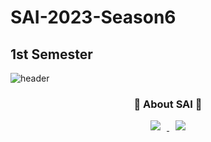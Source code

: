 # SAI-2023-Season6

## 1st Semester
<!-- 헤더 -->
![header](https://capsule-render.vercel.app/api?type=slice&color=auto&height=200&section=header&text=Welcome&desc=Season6%20SAI&fontSize=60&rotate=14&fontAlignY=25&fontAlign=75&descAlignY=43&descAlign=80&&animation=twinkling)

<!-- <div align=center> -->

<h3 align="center">📌 About SAI 📌</h3>
<p align="center">
    <a href="https://instagram.com/sejong_ai?igshid=MzRlODBiNWFlZA==">
        <img src="http://img.shields.io/badge/-Instagram-black?style=flat&logo=Instagram&link=https://instagram.com/alpox.dev/"
            style="height : auto; margin-left : 10px; margin-right : 10px;"/>
    </a>
    <a href="https://www.notion.so/sejongai/Season6-Lovely-Space-25cfc41623ba4052b1c23950871da437?pvs=4">
        <img src="http://img.shields.io/badge/-Notion-purple?style=flat&logo=Notion&link=https://Notion.com/alpox.dev/"
        style="height : auto; margin-left : 10px; margin-right : 10px;"/>
    </a>    
</p>

<!-- 푸터 -->
<!-- ![header](https://capsule-render.vercel.app/api?type=wave&color=auto&height=150&section=footer&animation=twinkling) -->
